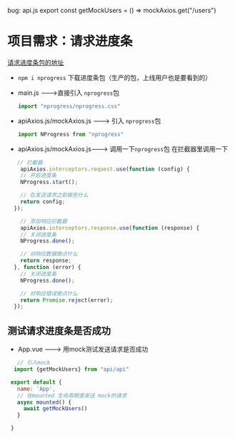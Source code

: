 bug: api.js export const getMockUsers = () => mockAxios.get("/users")
# 项目需求：请求进度条
[请求进度条包的地址](https://www.npmjs.com/package/nprogress)

- `npm i nprogress` 下载进度条包（生产的包，上线用户也是要看到的）

- main.js --->直接引入 `nprogress`包
   ```js
   import "nprogress/nprogress.css"
   ```

- apiAxios.js/mockAxios.js ---> 引入 `nprogress`包
   ```js
   import NProgress from "nprogress"
   ```

- apiAxios.js/mockAxios.js---> 调用一下`nprogress`包
    在拦截器里调用一下

```js
   // 拦截器
    apiAxios.interceptors.request.use(function (config) {
    // 开启进度条
    NProgress.start();

    // 在发送请求之前做些什么
    return config;
  });

    // 添加响应拦截器
    apiAxios.interceptors.response.use(function (response) {
    // 关闭进度条
    NProgress.done();

    // 对响应数据做点什么
    return response;
  }, function (error) {
    // 关闭进度条
    NProgress.done();

    // 对响应错误做点什么
    return Promise.reject(error);
  });
 ```

 ## 测试请求进度条是否成功
 - App.vue ---> 用mock测试发送请求是否成功
 ```js
    // 引入mock
   import {getMockUsers} from "api/api"

  export default {
    name: 'App',
    // 在mounted 生命周期里发送 mock的请求
    async mounted() {
      await getMockUsers()
    }

  }
 ```